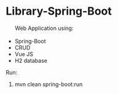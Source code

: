 # Library-Spring-Boot
<ul>
  Web Application using:
<br />
<br />
<li>Spring-Boot</li>
<li>CRUD</li>
<li>Vue JS</li>
<li>H2 database</li>
</ul>

Run:
<ol>
<li>mvn clean spring-boot:run</li>
 </ol>




